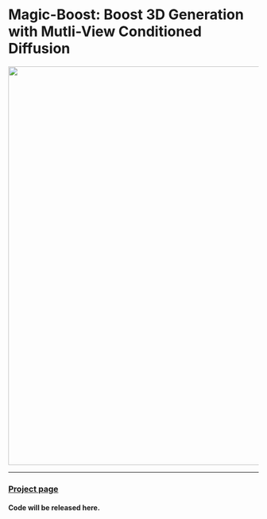 # Magic-Boost: Boost 3D Generation with Mutli-View Conditioned Diffusion

<div align="center">
  <img width="800" src="assets/teaser.png">
</div>

***

### [Project page](https://magic-research.github.io/magic-boost/)

#### Code will be released here. 
